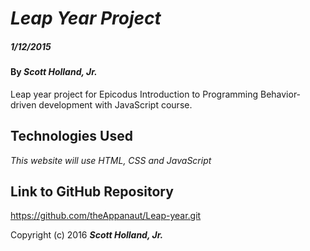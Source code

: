 # _Leap Year Project_

##### _1/12/2015_

#### By _**Scott Holland, Jr.**_

Leap year project for Epicodus Introduction to Programming Behavior-driven development with JavaScript course.

## Technologies Used

_This website will use HTML, CSS and JavaScript_

## Link to GitHub Repository

https://github.com/theAppanaut/Leap-year.git

Copyright (c) 2016 **_Scott Holland, Jr._**
